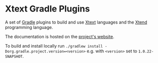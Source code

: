 Xtext Gradle Plugins
===================

A set of [Gradle](http://gradle.org) plugins to build and use [Xtext](http://xtext.org) languages and the [Xtend](http://xtend-lang.org) programming language.

The documentation is hosted on the [project's website](http://xtext.github.io/xtext-gradle-plugin/).

To build and install locally run `./gradlew install -Dorg.gradle.project.version=<version>` e.g. with `<version>` set to `1.0.22-SNAPSHOT`.
